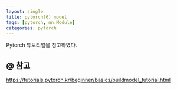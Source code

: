 ```yaml
---
layout: single
title: pytorch(6) model
tags: [pytorch, nn.Module]
categories: pytorch
---
```


Pytorch 튜토리얼을 참고하였다.
   

## @ 참고
https://tutorials.pytorch.kr/beginner/basics/buildmodel_tutorial.html
